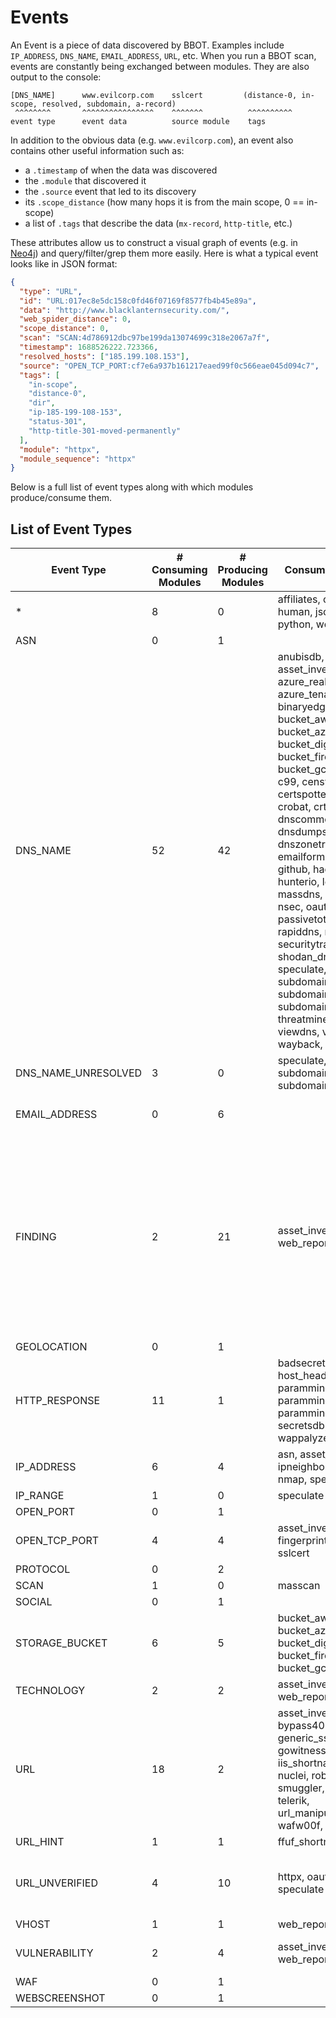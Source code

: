 # Events

An Event is a piece of data discovered by BBOT. Examples include `IP_ADDRESS`, `DNS_NAME`, `EMAIL_ADDRESS`, `URL`, etc. When you run a BBOT scan, events are constantly being exchanged between modules. They are also output to the console:

```text
[DNS_NAME]      www.evilcorp.com    sslcert         (distance-0, in-scope, resolved, subdomain, a-record)
 ^^^^^^^^       ^^^^^^^^^^^^^^^^    ^^^^^^^          ^^^^^^^^^^
event type      event data          source module    tags
```

In addition to the obvious data (e.g. `www.evilcorp.com`), an event also contains other useful information such as:

- a `.timestamp` of when the data was discovered
- the `.module` that discovered it
- the `.source` event that led to its discovery
- its `.scope_distance` (how many hops it is from the main scope, 0 == in-scope)
- a list of `.tags` that describe the data (`mx-record`, `http-title`, etc.)

These attributes allow us to construct a visual graph of events (e.g. in [Neo4j](../output#neo4j)) and query/filter/grep them more easily. Here is what a typical event looks like in JSON format:

```json
{
  "type": "URL",
  "id": "URL:017ec8e5dc158c0fd46f07169f8577fb4b45e89a",
  "data": "http://www.blacklanternsecurity.com/",
  "web_spider_distance": 0,
  "scope_distance": 0,
  "scan": "SCAN:4d786912dbc97be199da13074699c318e2067a7f",
  "timestamp": 1688526222.723366,
  "resolved_hosts": ["185.199.108.153"],
  "source": "OPEN_TCP_PORT:cf7e6a937b161217eaed99f0c566eae045d094c7",
  "tags": [
    "in-scope",
    "distance-0",
    "dir",
    "ip-185-199-108-153",
    "status-301",
    "http-title-301-moved-permanently"
  ],
  "module": "httpx",
  "module_sequence": "httpx"
}
```

Below is a full list of event types along with which modules produce/consume them.

## List of Event Types

<!-- BBOT EVENTS -->
| Event Type          | # Consuming Modules   | # Producing Modules   | Consuming Modules                                                                                                                                                                                                                                                                                                                                                                                                                                                                                                                                                                           | Producing Modules                                                                                                                                                                                                                                                                                                                                                                                                                              |
|---------------------|-----------------------|-----------------------|---------------------------------------------------------------------------------------------------------------------------------------------------------------------------------------------------------------------------------------------------------------------------------------------------------------------------------------------------------------------------------------------------------------------------------------------------------------------------------------------------------------------------------------------------------------------------------------------|------------------------------------------------------------------------------------------------------------------------------------------------------------------------------------------------------------------------------------------------------------------------------------------------------------------------------------------------------------------------------------------------------------------------------------------------|
| *                   | 8                     | 0                     | affiliates, csv, http, human, json, neo4j, python, websocket                                                                                                                                                                                                                                                                                                                                                                                                                                                                                                                                |                                                                                                                                                                                                                                                                                                                                                                                                                                                |
| ASN                 | 0                     | 1                     |                                                                                                                                                                                                                                                                                                                                                                                                                                                                                                                                                                                             | asn                                                                                                                                                                                                                                                                                                                                                                                                                                            |
| DNS_NAME            | 52                    | 42                    | anubisdb, asset_inventory, azure_realm, azure_tenant, bevigil, binaryedge, bucket_aws, bucket_azure, bucket_digitalocean, bucket_firebase, bucket_gcp, builtwith, c99, censys, certspotter, columbus, crobat, crt, digitorus, dnscommonsrv, dnsdumpster, dnszonetransfer, emailformat, fullhunt, github, hackertarget, hunterio, leakix, massdns, myssl, nmap, nsec, oauth, otx, passivetotal, pgp, rapiddns, riddler, securitytrails, shodan_dns, skymem, speculate, subdomain_hijack, subdomaincenter, subdomains, sublist3r, threatminer, urlscan, viewdns, virustotal, wayback, zoomeye | anubisdb, azure_realm, azure_tenant, bevigil, binaryedge, builtwith, c99, censys, certspotter, columbus, crobat, crt, digitorus, dnscommonsrv, dnsdumpster, dnszonetransfer, fullhunt, hackertarget, hunterio, leakix, massdns, myssl, nsec, ntlm, oauth, otx, passivetotal, rapiddns, riddler, securitytrails, shodan_dns, speculate, sslcert, subdomaincenter, sublist3r, threatminer, urlscan, vhost, viewdns, virustotal, wayback, zoomeye |
| DNS_NAME_UNRESOLVED | 3                     | 0                     | speculate, subdomain_hijack, subdomains                                                                                                                                                                                                                                                                                                                                                                                                                                                                                                                                                     |                                                                                                                                                                                                                                                                                                                                                                                                                                                |
| EMAIL_ADDRESS       | 0                     | 6                     |                                                                                                                                                                                                                                                                                                                                                                                                                                                                                                                                                                                             | censys, emailformat, hunterio, pgp, skymem, sslcert                                                                                                                                                                                                                                                                                                                                                                                            |
| FINDING             | 2                     | 21                    | asset_inventory, web_report                                                                                                                                                                                                                                                                                                                                                                                                                                                                                                                                                                 | badsecrets, bucket_aws, bucket_azure, bucket_digitalocean, bucket_firebase, bucket_gcp, bypass403, git, host_header, hunt, ntlm, nuclei, paramminer_cookies, paramminer_getparams, paramminer_headers, secretsdb, smuggler, speculate, subdomain_hijack, telerik, url_manipulation                                                                                                                                                             |
| GEOLOCATION         | 0                     | 1                     |                                                                                                                                                                                                                                                                                                                                                                                                                                                                                                                                                                                             | ipstack                                                                                                                                                                                                                                                                                                                                                                                                                                        |
| HTTP_RESPONSE       | 11                    | 1                     | badsecrets, excavate, host_header, hunt, ntlm, paramminer_cookies, paramminer_getparams, paramminer_headers, secretsdb, speculate, wappalyzer                                                                                                                                                                                                                                                                                                                                                                                                                                               | httpx                                                                                                                                                                                                                                                                                                                                                                                                                                          |
| IP_ADDRESS          | 6                     | 4                     | asn, asset_inventory, ipneighbor, ipstack, nmap, speculate                                                                                                                                                                                                                                                                                                                                                                                                                                                                                                                                  | asset_inventory, censys, ipneighbor, speculate                                                                                                                                                                                                                                                                                                                                                                                                 |
| IP_RANGE            | 1                     | 0                     | speculate                                                                                                                                                                                                                                                                                                                                                                                                                                                                                                                                                                                   |                                                                                                                                                                                                                                                                                                                                                                                                                                                |
| OPEN_PORT           | 0                     | 1                     |                                                                                                                                                                                                                                                                                                                                                                                                                                                                                                                                                                                             | censys                                                                                                                                                                                                                                                                                                                                                                                                                                         |
| OPEN_TCP_PORT       | 4                     | 4                     | asset_inventory, fingerprintx, httpx, sslcert                                                                                                                                                                                                                                                                                                                                                                                                                                                                                                                                               | asset_inventory, masscan, nmap, speculate                                                                                                                                                                                                                                                                                                                                                                                                      |
| PROTOCOL            | 0                     | 2                     |                                                                                                                                                                                                                                                                                                                                                                                                                                                                                                                                                                                             | censys, fingerprintx                                                                                                                                                                                                                                                                                                                                                                                                                           |
| SCAN                | 1                     | 0                     | masscan                                                                                                                                                                                                                                                                                                                                                                                                                                                                                                                                                                                     |                                                                                                                                                                                                                                                                                                                                                                                                                                                |
| SOCIAL              | 0                     | 1                     |                                                                                                                                                                                                                                                                                                                                                                                                                                                                                                                                                                                             | social                                                                                                                                                                                                                                                                                                                                                                                                                                         |
| STORAGE_BUCKET      | 6                     | 5                     | bucket_aws, bucket_azure, bucket_digitalocean, bucket_firebase, bucket_gcp, speculate                                                                                                                                                                                                                                                                                                                                                                                                                                                                                                       | bucket_aws, bucket_azure, bucket_digitalocean, bucket_firebase, bucket_gcp                                                                                                                                                                                                                                                                                                                                                                     |
| TECHNOLOGY          | 2                     | 2                     | asset_inventory, web_report                                                                                                                                                                                                                                                                                                                                                                                                                                                                                                                                                                 | gowitness, wappalyzer                                                                                                                                                                                                                                                                                                                                                                                                                          |
| URL                 | 18                    | 2                     | asset_inventory, bypass403, ffuf, generic_ssrf, git, gowitness, httpx, iis_shortnames, ntlm, nuclei, robots, smuggler, speculate, telerik, url_manipulation, vhost, wafw00f, web_report                                                                                                                                                                                                                                                                                                                                                                                                     | gowitness, httpx                                                                                                                                                                                                                                                                                                                                                                                                                               |
| URL_HINT            | 1                     | 1                     | ffuf_shortnames                                                                                                                                                                                                                                                                                                                                                                                                                                                                                                                                                                             | iis_shortnames                                                                                                                                                                                                                                                                                                                                                                                                                                 |
| URL_UNVERIFIED      | 4                     | 10                    | httpx, oauth, social, speculate                                                                                                                                                                                                                                                                                                                                                                                                                                                                                                                                                             | bevigil, excavate, ffuf, ffuf_shortnames, github, gowitness, hunterio, robots, urlscan, wayback                                                                                                                                                                                                                                                                                                                                                |
| VHOST               | 1                     | 1                     | web_report                                                                                                                                                                                                                                                                                                                                                                                                                                                                                                                                                                                  | vhost                                                                                                                                                                                                                                                                                                                                                                                                                                          |
| VULNERABILITY       | 2                     | 4                     | asset_inventory, web_report                                                                                                                                                                                                                                                                                                                                                                                                                                                                                                                                                                 | badsecrets, generic_ssrf, nuclei, telerik                                                                                                                                                                                                                                                                                                                                                                                                      |
| WAF                 | 0                     | 1                     |                                                                                                                                                                                                                                                                                                                                                                                                                                                                                                                                                                                             | wafw00f                                                                                                                                                                                                                                                                                                                                                                                                                                        |
| WEBSCREENSHOT       | 0                     | 1                     |                                                                                                                                                                                                                                                                                                                                                                                                                                                                                                                                                                                             | gowitness                                                                                                                                                                                                                                                                                                                                                                                                                                      |
<!-- END BBOT EVENTS -->
